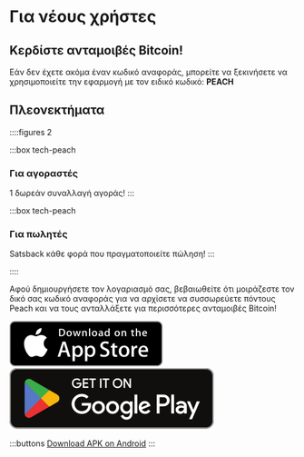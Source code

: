 # Για νέους χρήστες
## Κερδίστε ανταμοιβές Bitcoin!

Εάν δεν έχετε ακόμα έναν κωδικό αναφοράς, μπορείτε να ξεκινήσετε να χρησιμοποιείτε την εφαρμογή με τον ειδικό κωδικό: **PEACH**

## Πλεονεκτήματα
::::figures 2

:::box tech-peach
### Για αγοραστές
1 δωρεάν συναλλαγή αγοράς!
:::

:::box tech-peach
### Για πωλητές
Satsback κάθε φορά που πραγματοποιείτε πώληση!
:::

::::

Αφού δημιουργήσετε τον λογαριασμό σας, βεβαιωθείτε ότι μοιράζεστε τον δικό σας κωδικό αναφοράς για να αρχίσετε να συσσωρεύετε πόντους Peach και να τους ανταλλάξετε για περισσότερες ανταμοιβές Bitcoin!

<div>
    <div class="md:flex items-end">
        <a href="https://testflight.apple.com/join/wfSPFEWG"><img class="h-180px md:h-90px" src="/img/home/download-on-the-app-store.svg" alt="Download on the Apple Store"></a>
        <a class="md:ml-4" href="https://play.google.com/store/apps/details?id=com.peachbitcoin.peach.mainnet"><img class="h-180px md:h-90px" src="/img/home/get-it-on-google-play.svg" alt="Get it on Google Play"></a>
    </div>

</div>


:::buttons
[Download APK on Android](/apk/)
:::